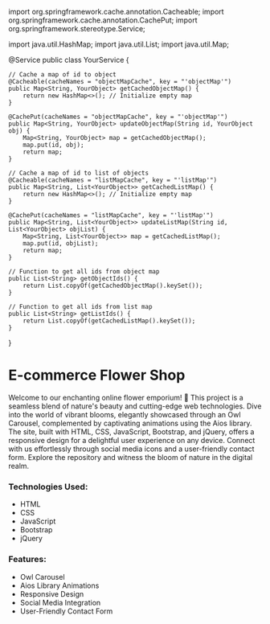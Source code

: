 
import org.springframework.cache.annotation.Cacheable;
import org.springframework.cache.annotation.CachePut;
import org.springframework.stereotype.Service;

import java.util.HashMap;
import java.util.List;
import java.util.Map;

@Service
public class YourService {

    // Cache a map of id to object
    @Cacheable(cacheNames = "objectMapCache", key = "'objectMap'")
    public Map<String, YourObject> getCachedObjectMap() {
        return new HashMap<>(); // Initialize empty map
    }

    @CachePut(cacheNames = "objectMapCache", key = "'objectMap'")
    public Map<String, YourObject> updateObjectMap(String id, YourObject obj) {
        Map<String, YourObject> map = getCachedObjectMap();
        map.put(id, obj);
        return map;
    }

    // Cache a map of id to list of objects
    @Cacheable(cacheNames = "listMapCache", key = "'listMap'")
    public Map<String, List<YourObject>> getCachedListMap() {
        return new HashMap<>(); // Initialize empty map
    }

    @CachePut(cacheNames = "listMapCache", key = "'listMap'")
    public Map<String, List<YourObject>> updateListMap(String id, List<YourObject> objList) {
        Map<String, List<YourObject>> map = getCachedListMap();
        map.put(id, objList);
        return map;
    }

    // Function to get all ids from object map
    public List<String> getObjectIds() {
        return List.copyOf(getCachedObjectMap().keySet());
    }

    // Function to get all ids from list map
    public List<String> getListIds() {
        return List.copyOf(getCachedListMap().keySet());
    }
}


<h1>E-commerce Flower Shop</h1>
<p>Welcome to our enchanting online flower emporium! 🌸 This project is a seamless blend of nature's beauty and cutting-edge web technologies. Dive into the world of vibrant blooms, elegantly showcased through an Owl Carousel, complemented by captivating animations using the Aios library. The site, built with HTML, CSS, JavaScript, Bootstrap, and jQuery, offers a responsive design for a delightful user experience on any device. Connect with us effortlessly through social media icons and a user-friendly contact form. Explore the repository and witness the bloom of nature in the digital realm.</p>

<h3>Technologies Used:</h3>
<ul>
<li>HTML</li>
<li>CSS</li>
<li>JavaScript</li>
<li>Bootstrap</li>
<li>jQuery</li>
</ul>
<h3>Features:</h3>
<ul>
<li>Owl Carousel</li>
<li>Aios Library Animations</li>
<li>Responsive Design</li>
<li>Social Media Integration</li>
<li>User-Friendly Contact Form</li>
</ul>
<br>
